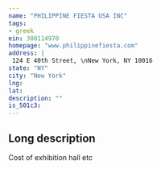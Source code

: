 ```yaml
---
name: "PHILIPPINE FIESTA USA INC"
tags:
- greek
ein: 300114970
homepage: "www.philippinefiesta.com"
address: |
 124 E 40th Street, \nNew York, NY 10016
state: "NY"
city: "New York"
lng: 
lat: 
description: ""
is_501c3: 
---
```


## Long description

Cost of exhibition hall etc
